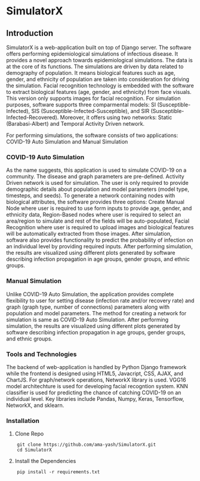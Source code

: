 # SimulatorX
## Introduction
SimulatorX is a web-application built on top of Django server. The software offers performing epidemiological simulations of infectious disease. It provides a novel approach towards epidemiological simulations. The data is at the core of its functions. The simulations are driven by data related to demography of population. It means biological features such as age, gender, and ethnicity of population are taken into consideration for driving the simulation. Facial recognition technology is embedded with the software to extract biological features (age, gender, and ethnicity) from face visuals. This version only supports images for facial recognition.
For simulation purposes, software supports three comparmental models: SI (Susceptible-Infected), SIS (Susceptible-Infected-Susceptible), and SIR (Susceptible-Infected-Recovered). Moreover, it offers using two networks: Static (Barabasi-Albert) and Temporal Activity Driven network.

For performing simulations, the software consists of two applications: COVID-19 Auto Simulation and Manual Simulation
### COVID-19 Auto Simulation
As the name suggests, this application is used to simulate COVID-19 on a community. The disease and graph parameters are pre-defined. Activity Driven network is used for simulation. The user is only required to provide demographic details about population and model parameters (model type, timesteps, and seeds). To generate a network containing nodes with biological attributes, the software provides three options: Create Manual Node where user is required to use form inputs to provide age, gender, and ethnicity data, Region-Based nodes where user is required to select an area/region to simulate and rest of the fields will be auto-populated, Facial Recognition where user is required to upload images and biological features will be automatically extracted from those images. After simulation, software also provides functionality to predict the probability of infection on an individual level by providing required inputs. After performing simulation, the results are visualized using different plots generated by software describing infection propagation in age groups, gender groups, and ethnic groups.

### Manual Simulation
Unlike COVID-19 Auto Simulation, the application provides complete flexibility to user for setting disease (infection rate and/or recovery rate) and graph (graph type, number of connections) parameters along with population and model parameters. The method for creating a network for simulation is same as COVID-19 Auto Simulation. After performing simulation, the results are visualized using different plots generated by software describing infection propagation in age groups, gender groups, and ethnic groups.

### Tools and Technologies
The backend of web-application is handled by Python Django framework while the frontend is designed using HTML5, Javacript, CSS, AJAX, and ChartJS. For graph/network operations, NetworkX library is used. VGG16 model architechture is used for developing facial recogntion system. KNN classifier is used for predicting the chance of catching COVID-19 on an individual level. Key libraries include Pandas, Numpy, Keras, Tensorflow, NetworkX, and sklearn.

### Installation

1. Clone Repo
```
    git clone https://github.com/ama-yash/SimulatorX.git
    cd SimulatorX
```

2. Install the Dependencies

```
    pip install -r requirements.txt
```
